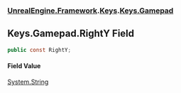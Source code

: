 ### [UnrealEngine.Framework](./UnrealEngine-Framework.md 'UnrealEngine.Framework').[Keys](./Keys.md 'UnrealEngine.Framework.Keys').[Keys.Gamepad](./Keys-Gamepad.md 'UnrealEngine.Framework.Keys.Gamepad')
## Keys.Gamepad.RightY Field
  
```csharp
public const RightY;
```
#### Field Value
[System.String](https://docs.microsoft.com/en-us/dotnet/api/System.String 'System.String')  
